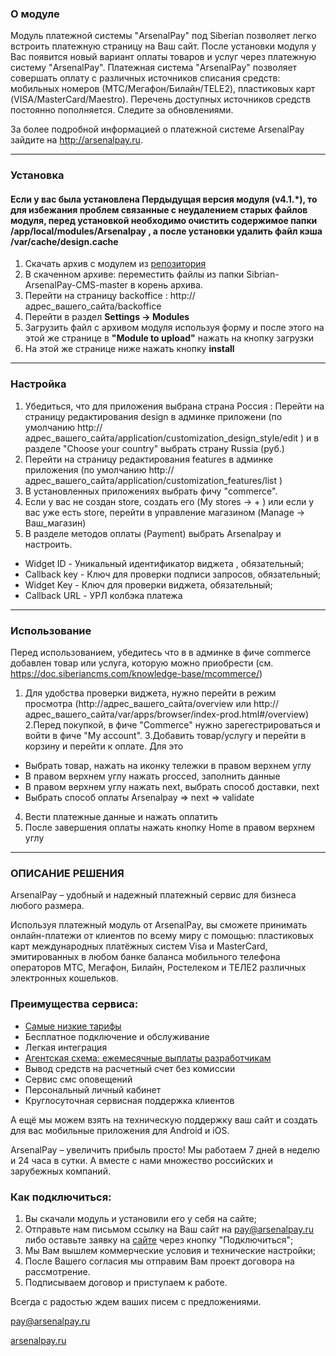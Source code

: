 ### О модуле


Модуль платежной системы "ArsenalPay" под Siberian позволяет легко встроить платежную страницу на Ваш сайт.
После установки модуля у Вас появится новый вариант оплаты товаров и услуг через платежную систему "ArsenalPay".
Платежная система "ArsenalPay" позволяет совершать оплату с различных источников списания средств: мобильных номеров
(МТС/Мегафон/Билайн/TELE2), пластиковых карт (VISA/MasterCard/Maestro). Перечень доступных источников средств постоянно
пополняется. Следите за обновлениями.


За более подробной информацией о платежной системе ArsenalPay зайдите на http://arsenalpay.ru.

---
### Установка

#### Если у вас была установлена Пердыдущая версия модуля (v4.1.*), то для избежания проблем связанные с неудалением старых файлов модуля, перед установкой необходимо очистить содержимое папки /app/local/modules/Arsenalpay , а после установки удалить файл кэша /var/cache/design.cache

1. Скачать архив с модулем из [репозитория](https://github.com/ArsenalPay/Siberian-ArsenalPay-CMS)
2. В скаченном архиве: переместить файлы из папки Sibrian-ArsenalPay-CMS-master в корень архива.
3. Перейти на страницу backoffice : http://адрес\_вашего\_сайта/backoffice
4. Перейти в раздел **Settings -> Modules**
5. Загрузить файл с архивом модуля используя форму и после этого на этой же странице в **"Module to upload"**
нажать на кнопку загрузки
6. На этой же странице ниже нажать кнопку **install**

---

### Настройка

1. Убедиться, что для приложения выбрана страна Россия : Перейти на страницу редактирования design в админке приложени (по умолчанию http://адрес\_вашего\_сайта/application/customization_design_style/edit )
и в разделе "Choose your country" выбрать страну Russia (руб.) 
2. Перейти на страницу редактирования features в админке приложения (по умолчанию http://адрес\_вашего\_сайта/application/customization_features/list )
3. В установленных приложениях выбрать фичу "commerce".
4. Если у вас не создан store, создать его (My stores -> + ) или если у вас уже есть store,
перейти в управление магазином (Manage -> Ваш\_магазин) 
6. В разделе методов оплаты (Payment) выбрать Arsenalpay и настроить. 

- Widget ID - Уникальный идентификатор виджета , обязательный;
- Callback key - Ключ для проверки подписи запросов, обязательный;
- Widget Key - Ключ для проверки виджета, обязательный;
- Callback URL - УРЛ колбэка платежа

---
### Использование

Перед использованием, убедитесь что в в админке в фиче commerce
добавлен товар или услуга, которую можно приобрести (см. https://doc.siberiancms.com/knowledge-base/mcommerce/)

1. Для удобства проверки виджета, нужно перейти в режим просмотра 
(http://адрес\_вашего\_сайта/overview или http://адрес\_вашего\_сайта/var/apps/browser/index-prod.html#/overview)
2.Перед покупкой, в фиче "Commerce" нужно зарегестрироваться и войти в фиче "My account".
3.Добавить товар/услугу и перейти в корзину и перейти к оплате. Для это 
* Выбрать товар, нажать на иконку тележки в правом верхнем углу
* В правом верхнем углу нажать procced, заполнить данные
* В правом верхнем углу нажать next, выбрать способ доставки, next
* Выбрать способ оплаты Arsenalpay => next => validate
4. Вести платежные данные  и нажать оплатить
5. После завершения оплаты нажать кнопку Home в правом верхнем углу

------------------
### ОПИСАНИЕ РЕШЕНИЯ
ArsenalPay – удобный и надежный платежный сервис для бизнеса любого размера. 

Используя платежный модуль от ArsenalPay, вы сможете принимать онлайн-платежи от клиентов по всему миру с помощью: 
пластиковых карт международных платёжных систем Visa и MasterCard, эмитированных в любом банке
баланса мобильного телефона операторов МТС, Мегафон, Билайн, Ростелеком и ТЕЛЕ2
различных электронных кошельков.

### Преимущества сервиса: 
 - [Самые низкие тарифы](https://arsenalpay.ru/tariffs.html)
 - Бесплатное подключение и обслуживание
 - Легкая интеграция
 - [Агентская схема: ежемесячные выплаты разработчикам](https://arsenalpay.ru/partnership.html)
 - Вывод средств на расчетный счет без комиссии
 - Сервис смс оповещений
 - Персональный личный кабинет
 - Круглосуточная сервисная поддержка клиентов 

А ещё мы можем взять на техническую поддержку ваш сайт и создать для вас мобильные приложения для Android и iOS. 

ArsenalPay – увеличить прибыль просто! 
Мы работаем 7 дней в неделю и 24 часа в сутки. А вместе с нами множество российских и зарубежных компаний. 

### Как подключиться: 
1. Вы скачали модуль и установили его у себя на сайте;
2. Отправьте нам письмом ссылку на Ваш сайт на pay@arsenalpay.ru либо оставьте заявку на [сайте](https://arsenalpay.ru/#register) через кнопку "Подключиться";
3. Мы Вам вышлем коммерческие условия и технические настройки;
4. После Вашего согласия мы отправим Вам проект договора на рассмотрение.
5. Подписываем договор и приступаем к работе.

Всегда с радостью ждем ваших писем с предложениями. 

pay@arsenalpay.ru 

[arsenalpay.ru](https://arsenalpay.ru)
